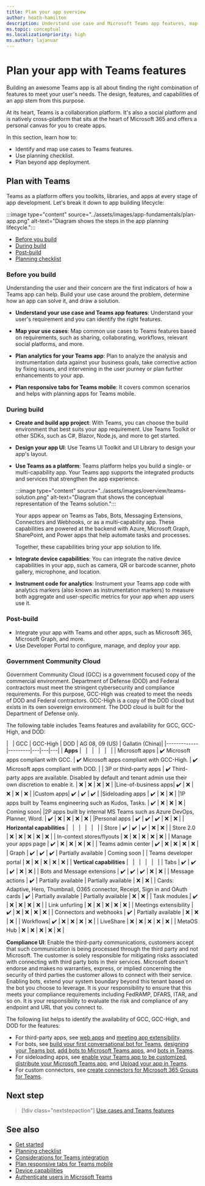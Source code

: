 ```yaml
---
title: Plan your app overview
author: heath-hamilton
description: Understand use case and Microsoft Teams app features, map use cases, plan responsive tabs for mobile. Learn Teams features and availability for GCC, GCC-High, and DOD.
ms.topic: conceptual
ms.localizationpriority: high
ms.author: lajanuar
---
```


# Plan your app with Teams features

Building an awesome Teams app is all about finding the right combination of features to meet your user's needs. The design, features, and capabilities of an app stem from this purpose.

At its heart, Teams is a collaboration platform. It's also a social platform and is natively cross-platform that sits at the heart of Microsoft 365 and offers a personal canvas for you to create apps.

In this section, learn how to:

* Identify and map use cases to Teams features.
* Use planning checklist.
* Plan beyond app deployment.

## Plan with Teams

Teams as a platform offers you toolkits, libraries, and apps at every stage of app development. Let's break it down to app building lifecycle:

:::image type="content" source="../assets/images/app-fundamentals/plan-app.png" alt-text="Diagram shows the steps in the app planning lifecycle.":::

* [Before you build](#before-you-build)
* [During build](#during-build)
* [Post-build](#post-build)
* [Planning checklist](../concepts/design/planning-checklist.md)

### Before you build

Understanding the user and their concern are the first indicators of how a Teams app can help. Build your use case around the problem, determine how an app can solve it, and draw a solution.

* **Understand your use case and Teams app features**: Understand your user's requirement and you can identify the right features.

* **Map your use cases**: Map common use cases to Teams features based on requirements, such as sharing, collaborating, workflows, relevant social platforms, and more.

* **Plan analytics for your Teams app**: Plan to analyze the analysis and instrumentation data against your business goals, take corrective action by fixing issues, and intervening in the user journey or plan further enhancements to your app.

* **Plan responsive tabs for Teams mobile**: It covers common scenarios and helps with planning apps for Teams mobile.

### During build

* **Create and build app project**: With Teams, you can choose the build environment that best suits your app requirement. Use Teams Toolkit or other SDKs, such as C#, Blazor, Node.js, and more to get started.

* **Design your app UI**: Use Teams UI Toolkit and UI Library to design your app's layout.

* **Use Teams as a platform**: Teams platform helps you build a single- or multi-capability app. Your Teams app supports the integrated products and services that strengthen the app experience.

    :::image type="content" source="../assets/images/overview/teams-solution.png" alt-text="Diagram that shows the conceptual representation of the Teams solution.":::

    Your apps appear on Teams as Tabs, Bots, Messaging Extensions, Connectors and Webhooks, or as a multi-capability app. These capabilities are powered at the backend with Azure, Microsoft Graph, SharePoint, and Power apps that help automate tasks and processes.

    Together, these capabilities bring your app solution to life.

* **Integrate device capabilities**: You can integrate the native device capabilities in your app, such as camera, QR or barcode scanner, photo gallery, microphone, and location.

* **Instrument code for analytics**: Instrument your Teams app code with analytics markers (also known as instrumentation markers) to measure both aggregate and user-specific metrics for your app when app users use it.

### Post-build

* Integrate your app with Teams and other apps, such as Microsoft 365, Microsoft Graph, and more.
* Use Developer Portal to configure, manage, and deploy your app.

### Government Community Cloud

Government Community Cloud (GCC) is a government focused copy of the commercial environment. Department of Defense (DOD) and Federal contractors must meet the stringent cybersecurity and compliance requirements. For this purpose, GCC-High was created to meet the needs of DOD and Federal contractors. GCC-High is a copy of the DOD cloud but exists in its own sovereign environment. The DOD cloud is built for the Department of Defense only.

The following table includes Teams features and availability for GCC, GCC-High, and DOD:

| &nbsp; | GCC | GCC-High | DOD | AG 08, 09 (US) | Gallatin (China)|
|-------------|---------|---|---|---|
| **Apps** | &nbsp; | &nbsp; | &nbsp; | &nbsp; | &nbsp; |
| Microsoft apps | ✔️ Microsoft apps compliant with GCC. | ✔️ Microsoft apps compliant with GCC-High. | ✔️ Microsoft apps compliant with DOD. |
| 3P or third-party apps | ✔️ Third-party apps are available. Disabled by default and tenant admin use their own discretion to enable it. | ❌ | ❌ | ❌ | ❌ |
|Line-of-business apps| ✔️ | ❌ | ❌ | ❌ | ❌ |
|Custom apps| ✔️ | ✔️ | ✔️ |
|Sideloading apps | ✔️ | ❌ | ❌ |
|1P apps built by Teams engineering such as Kudos, Tasks. | ✔️ | ❌ | ❌ | ❌ | Coming soon|
|2P apps built by internal MS Teams such as Azure DevOps, Planner, Word. | ✔️ | ❌ | ❌ | ❌ | ❌ |
|Personal apps | ✔️ | ✔️ | ✔️ | ❌ | ❌ |
| **Horizontal capabilities** | &nbsp; | &nbsp; | &nbsp; | &nbsp; | &nbsp; |
| Store | ✔️ | ✔️ | ✔️ | ❌ |  ❌ |
| Store 2.0 | ❌ | ❌ | ❌ | ❌ |  ❌ |
| In-context stores/flyouts | ❌ | ❌ | ❌ | ❌ | ❌ |
| Manage your apps page | ✔️ | ❌ | ❌ | ❌ |  ❌ |
| Teams admin center | ✔️ | ❌ | ❌ | ❌ | ❌ |
| Graph | ✔️ | ✔️ | ✔️ | Partially available | Coming soon |
| Teams developer portal  | ❌ | ❌ | ❌ | ❌ | ❌ |
| **Vertical capabilities** | &nbsp; | &nbsp; | &nbsp; | &nbsp; | &nbsp; |
| Tabs | ✔️ | ✔️ | ✔️ | ❌ |  ❌ |
| Bots and Message extensions | ✔️ | ✔️ | ✔️ | ❌ | ❌ |
| Message actions | ✔️ | Partially available | Partially available | ❌ | ❌ |
| Cards: Adaptive, Hero, Thumbnail, O365 connector, Receipt, Sign in and OAuth cards  | ✔️ | Partially available | Partially available | ❌ | ❌ |
| Task modules | ✔️ | ❌ | ❌ | ❌ | ❌ |
| Link unfurling | ❌ | ❌ | ❌ | ❌ | ❌ |
| Meetings extensibility | ✔️ | ❌ | ❌ | ❌ | ❌ |
| Connectors and webhooks | ✔️ | Partially available | ❌ | ❌ | ❌ |
| Workflows| ✔️ | ❌ | ❌ | ❌ | ❌ |
| LiveShare | ❌ | ❌ | ❌ | ❌ | ❌ |
| MetaOS Hub | ❌ | ❌ | ❌ | ❌ | ❌ |

**Compliance UI**: Enable the third-party communications, customers accept that such communication is being processed through the third party and not Microsoft. The customer is solely responsible for mitigating risks associated with connecting with third party bots in their services. Microsoft doesn't endorse and makes no warranties, express, or implied concerning the security of third parties the customer allows to connect with their service. Enabling bots, extend your system boundary beyond this tenant based on the bot you choose to leverage. It is your responsibility to ensure that this meets your compliance requirements including FedRAMP, DFARS, ITAR, and so on. It is your responsibility to evaluate the risk and compliance of any endpoint and URL that you connect to.

The following list helps to identify the availability of GCC, GCC-High, and DOD for the features:

* For third-party apps, see [web apps](../samples/integrating-web-apps.md) and [meeting app extensibility](../apps-in-teams-meetings/teams-apps-in-meetings.md).
* For bots, see [build your first conversational bot for Teams](../get-started/first-app-bot.md), [designing your Teams bot](../bots/design/bots.md), [add bots to Microsoft Teams apps](../resources/bot-v3/bots-overview.md), and [bots in Teams](../bots/what-are-bots.md).
* For sideloading apps, see [enable your Teams app to be customized](../concepts/design/enable-app-customization.md), [distribute your Microsoft Teams app](../concepts/deploy-and-publish/apps-publish-overview.md), and [Upload your app in Teams](../concepts/deploy-and-publish/apps-upload.md).
* For custom connectors, see [create connectors for Microsoft 365 Groups for Teams](../webhooks-and-connectors/how-to/connectors-creating.md).

</details>

## Next step

> [!div class="nextstepaction"]
> [Use cases and Teams features](design/understand-use-cases.md)

## See also

* [Get started](../get-started/get-started-overview.md)
* [Planning checklist](../concepts/design/planning-checklist.md)
* [Considerations for Teams integration](../samples/integrating-web-apps.md)
* [Plan responsive tabs for Teams mobile](design/plan-responsive-tabs-for-teams-mobile.md)
* [Device capabilities](device-capabilities/device-capabilities-overview.md)
* [Authenticate users in Microsoft Teams](authentication/authentication.md)
